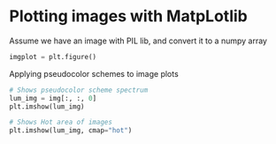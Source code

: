 # Plotting images with MatpLotlib

Assume we have an image with PIL lib, and convert it to a numpy array

```py
imgplot = plt.figure()
```

Applying pseudocolor schemes to image plots

```py
# Shows pseudocolor scheme spectrum
lum_img = img[:, :, 0]
plt.imshow(lum_img)

# Shows Hot area of images
plt.imshow(lum_img, cmap="hot")
```